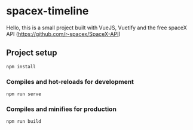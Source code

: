 # spacex-timeline

Hello, this is a small project built with VueJS, Vuetify and the free spaceX API (https://github.com/r-spacex/SpaceX-API)

## Project setup
```
npm install
```

### Compiles and hot-reloads for development
```
npm run serve
```

### Compiles and minifies for production
```
npm run build
```
